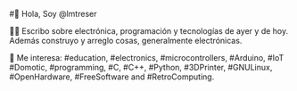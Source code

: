 #👋 Hola, Soy @lmtreser

✍🏻 Escribo sobre electrónica, programación y tecnologías de ayer y de hoy. Además construyo y arreglo cosas, generalmente electrónicas.

👀 Me interesa: #education, #electronics, #microcontrollers, #Arduino, #IoT #Domotic, #programming, #C, #C++, #Python, #3DPrinter, #GNULinux, #OpenHardware, #FreeSoftware and #RetroComputing.
